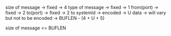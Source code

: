 size of message  -> fixed    -> 4
type of message  -> fixed    -> 1
from(port)	 -> fixed    -> 2
to(port)         -> fixed    -> 2
to systemId      -> encoded  -> U
data             -> will vary but not to be encoded -> BUFLEN - (4 + U + 5)

size of message <= BUFLEN



